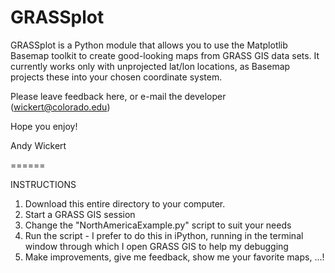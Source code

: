 GRASSplot
=========

GRASSplot is a Python module that allows you to use the Matplotlib Basemap toolkit to create good-looking maps from GRASS GIS data sets. It currently works only with unprojected lat/lon locations, as Basemap projects these into your chosen coordinate system.

Please leave feedback here, or e-mail the developer (wickert@colorado.edu)

Hope you enjoy!

Andy Wickert


======

INSTRUCTIONS

1. Download this entire directory to your computer.
2. Start a GRASS GIS session
3. Change the "NorthAmericaExample.py" script to suit your needs
4. Run the script - I prefer to do this in iPython, running in the terminal window through which I open GRASS GIS to help my debugging
5. Make improvements, give me feedback, show me your favorite maps, ...!
